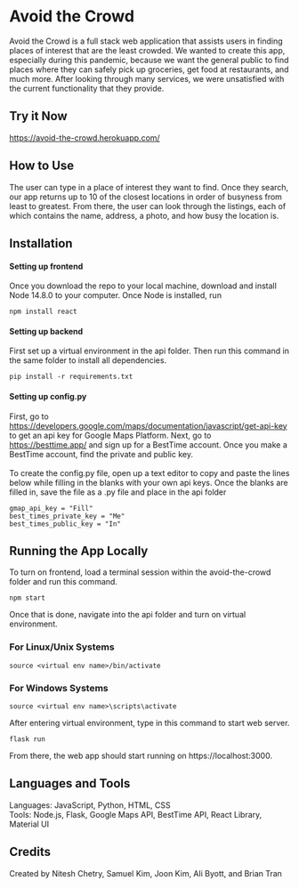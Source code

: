 # Avoid the Crowd

Avoid the Crowd is a full stack web application that assists users in finding places of interest that are the least crowded. We wanted to create this app, especially during this pandemic, because we want the general public to find places where they can safely pick up groceries, get food at restaurants, and much more. After looking through many services, we were unsatisfied with the current functionality that they provide.

## Try it Now

https://avoid-the-crowd.herokuapp.com/

## How to Use

The user can type in a place of interest they want to find. Once they search, our app returns up to 10 of the closest locations in order of busyness from least to greatest. From there, the user can look through the listings, each of which contains the name, address, a photo, and how busy the location is.


## Installation 

#### Setting up frontend <br/>
Once you download the repo to your local machine, download and install Node 14.8.0 to your computer. Once Node is installed, run 
```
npm install react
```

#### Setting up backend <br/>
First set up a virtual environment in the api folder. Then run this command in the same folder to install all dependencies.
```
pip install -r requirements.txt
```

#### Setting up config.py <br/>
First, go to https://developers.google.com/maps/documentation/javascript/get-api-key to get an api key for Google Maps Platform. 
Next, go to https://besttime.app/ and sign up for a BestTime account. Once you make a BestTime account, find the private and public key. <br/>
<br/>
To create the config.py file, open up a text editor to copy and paste the lines below while filling in the blanks with your own api keys. Once the blanks are filled in, save the file as a .py file and place in the api folder 
```
gmap_api_key = "Fill" 
best_times_private_key = "Me"
best_times_public_key = "In"
```
## Running the App Locally

To turn on frontend, load a terminal session within the avoid-the-crowd folder and run this command. 
```
npm start
```
Once that is done, navigate into the api folder and turn on virtual environment.
### For Linux/Unix Systems
```
source <virtual env name>/bin/activate
```

### For Windows Systems
```
source <virtual env name>\scripts\activate
```

After entering virtual environment, type in this command to start web server.
```
flask run
```
From there, the web app should start running on https://localhost:3000.

## Languages and Tools 

Languages: JavaScript, Python, HTML, CSS<br/>
Tools: Node.js, Flask, Google Maps API, BestTime API, React Library, Material UI

## Credits

Created by Nitesh Chetry, Samuel Kim, Joon Kim, Ali Byott, and Brian Tran


